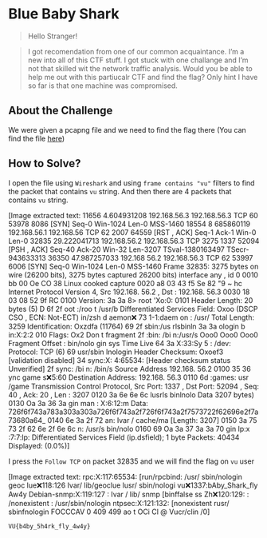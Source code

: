 # Blue Baby Shark
> Hello Stranger!

> I got recomendation from one of our common acquaintance. I’m a new into all of this CTF stuff. I got stuck with one challange and I’m not that skilled wit the network traffic analysis. Would you be able to help me out with this partiucalr CTF and find the flag? Only hint I have so far is that one machine was compromised.

## About the Challenge
We were given a pcapng file and we need to find the flag there (You can find the file [here](Blue%20Baby%20Shark.pcapng))

## How to Solve?
I open the file using `Wireshark` and using `frame contains "vu"` filters to find the packet that contains `vu` string. And then there are 4 packets that contains `vu` string.


[Image extracted text: 11656 4.604931208
192.168.56.3
192.168.56.3
TCP
60 53978
8086
[SYN]
Seq-0
Win-1024 Len-0 MSS-1460
18554 8
685860119
192.168.56.1
192.168.56
TCP
62 2007
64559
[RST ,
ACK]
Seq-1
Ack-1
Win-0
Len-0
32835 29.222041713
192.168.56.2
192.168.56.3
TCP
3275 1337
52094
[PSH ,
ACK]
Seq-40
Ack-20 Win-32
Len-3207
TSval-1380163497
TSecr-943633313
36350 47.987257033
192.168
56.2
192.168.56.3
TCP
62 53997
6006
[SYN]
Seq-0
Win-1024
Len-0 MSS-1460
Frame
32835:
3275
bytes
on wire
(26200 bits),
3275
bytes captured
26200 bits)
interface
any ,
id 0
0010
bb
00
Oe
CO
38
Linux
cooked capture
0020
a8
03
43 f5
Se
82
"9 ~
hc
Internet
Protocol
Version 4,
Src
192.168. 56.2 ,
Dst :
192.168. 56.3
0030
18
03
08
52
9f
RC
0100
Version:
3a
3a
8>
root
'Xo:0:
0101
Header
Length:
20 bytes
(5)
D
6f
2f
oot :/roo
t /usr/b
Differentiated
Services
Field:
Oxoo
(DSCP 
CSO ,
ECN:
Not-ECT)
in/zsh d aemon:x:
73
1-1:daem
on : /usr/
Total Length:
3259
Identification:
Oxzdfa (11764)
69
2f
sbin:/us rlsbinln
3a
3a
ologin b
in:X:2:2
010
Flags:
Ox2
Don
t fragment
2f
:bin: /bi
n:/usr/s
Ooo0
Ooo0
Ooo0
Fragment
Offset :
bin/nolo
gin  sys
Time
Live
64
3a
X:33:Sy
5 : /dev:
Protocol:
TCP (6)
69
usr/sbin
Inologin
Header
Checksum: Oxoef3 [validation
disabled]
34
sync:X:
4:65534:
[Header
checksum
status
Unverified]
2f
sync: /bi
n: /bin/s
Source
Address
192.168. 56.2
0100
35
36
ync   game s:x:5:60
Destination
Address:
192.168. 56.3
0110
6d
:games:
usr /game
Transmission
Control Protocol,
Src
Port:
1337 ,
Dst
Port:
52094 ,
Seq:
40 ,
Ack:
20 ,
Len :
3207
0120
3a
6e
6e
6c
lusrls binlnolo
Data
3207
bytes)
0130
Oa
3a
36
3a
gin
man :
X:6:12:m
Data: 726f6f743a783a303a303a726f6f743a2f726f6f743a2f7573722f62696e2f7a73680a64_
0140
6e
3a 2f
72
an: Ivar /
cache/ma
[Length: 3207]
0150
3a
75
73
2f
62
6e 2f
6e
6c
n: /usr/s bin/nolo
0160
69
Oa
3a 37
3a
3a
70
gin lp:x
:7:7:lp:
Differentiated Services Field (ip.dsfield); 1 byte
Packets: 40434
Displayed:
(0.0%)]


I press the `Follow TCP` on packet 32835 and we will find the flag on `vu` user


[Image extracted text: rpc:X:117:65534:
[run/rpcbind: /usr/ sbin/nologin
geoc lue:x:118:126
Ivar/ lib/geoclue
lusr/ sbin/nologi
vu:x:1337:bAby_Shark_fly
Aw4y
Debian-snmp:X:119:127 :
Ivar / lib/ snmp
[binffalse
ss Zh:x:120:129: : /nonexistent : /usr/sbin/nologin
ntpsec:X:121:132:
[nonexistent
rusr/ sbinfnologin
FOCCCAV 0
409
499
ao
t OCi Cl @
Vucr/clin /0]


```
VU{b4by_5h4rk_fly_4w4y}
```